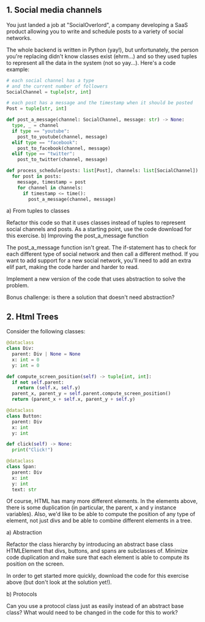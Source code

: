 ## 1. Social media channels

You just landed a job at "SocialOverlord", a company developing a SaaS product allowing you to write and schedule posts to a variety of social networks.

The whole backend is written in Python (yay!), but unfortunately, the person you're replacing didn't know classes exist (ehrm...) and so they used tuples to represent all the data in the system (not so yay...). Here's a code example:

```python
# each social channel has a type
# and the current number of followers
SocialChannel = tuple[str, int]

# each post has a message and the timestamp when it should be posted
Post = tuple[str, int]

def post_a_message(channel: SocialChannel, message: str) -> None:
  type, _ = channel
  if type == "youtube":
    post_to_youtube(channel, message)
  elif type == "facebook":
    post_to_facebook(channel, message)
  elif type == "twitter":
    post_to_twitter(channel, message)

def process_schedule(posts: list[Post], channels: list[SocialChannel]) -> None:
  for post in posts:
    message, timestamp = post
    for channel in channels:
      if timestamp <= time():
        post_a_message(channel, message)
```

a) From tuples to classes

Refactor this code so that it uses classes instead of tuples to represent social channels and posts. As a starting point, use the code download for this exercise.
b) Improving the post_a_message function

The post_a_message function isn't great. The if-statement has to check for each different type of social network and then call a different method. If you want to add support for a new social network, you'll need to add an extra elif part, making the code harder and harder to read.

Implement a new version of the code that uses abstraction to solve the problem.

Bonus challenge: is there a solution that doesn't need abstraction?

## 2. Html Trees

Consider the following classes:

```python
@dataclass
class Div:
  parent: Div | None = None
  x: int = 0
  y: int = 0

def compute_screen_position(self) -> tuple[int, int]:
  if not self.parent:
    return (self.x, self.y)
  parent_x, parent_y = self.parent.compute_screen_position()
  return (parent_x + self.x, parent_y + self.y)

@dataclass
class Button:
  parent: Div
  x: int
  y: int

def click(self) -> None:
  print("Click!")

@dataclass
class Span:
  parent: Div
  x: int
  y: int
  text: str
```

Of course, HTML has many more different elements. In the elements above, there is some duplication (in particular, the parent, x and y instance variables). Also, we'd like to be able to compute the position of any type of element, not just divs and be able to combine different elements in a tree.

a) Abstraction

Refactor the class hierarchy by introducing an abstract base class HTMLElement that divs, buttons, and spans are subclasses of. Minimize code duplication and make sure that each element is able to compute its position on the screen.

In order to get started more quickly, download the code for this exercise above (but don't look at the solution yet!).

 
b) Protocols

Can you use a protocol class just as easily instead of an abstract base class? What would need to be changed in the code for this to work?